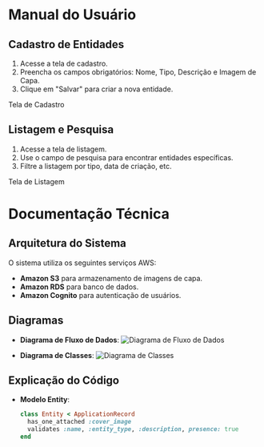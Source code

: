 # Manual do Usuário

## Cadastro de Entidades

1. Acesse a tela de cadastro.
2. Preencha os campos obrigatórios: Nome, Tipo, Descrição e Imagem de Capa.
3. Clique em "Salvar" para criar a nova entidade.

Tela de Cadastro

## Listagem e Pesquisa

1. Acesse a tela de listagem.
2. Use o campo de pesquisa para encontrar entidades específicas.
3. Filtre a listagem por tipo, data de criação, etc.

Tela de Listagem

# Documentação Técnica

## Arquitetura do Sistema

O sistema utiliza os seguintes serviços AWS:
- **Amazon S3** para armazenamento de imagens de capa.
- **Amazon RDS** para banco de dados.
- **Amazon Cognito** para autenticação de usuários.

## Diagramas

- **Diagrama de Fluxo de Dados**:
  ![Diagrama de Fluxo de Dados](path_to_diagram)

- **Diagrama de Classes**:
  ![Diagrama de Classes](path_to_diagram)

## Explicação do Código

- **Modelo Entity**:
  ```ruby
  class Entity < ApplicationRecord
    has_one_attached :cover_image
    validates :name, :entity_type, :description, presence: true
  end
